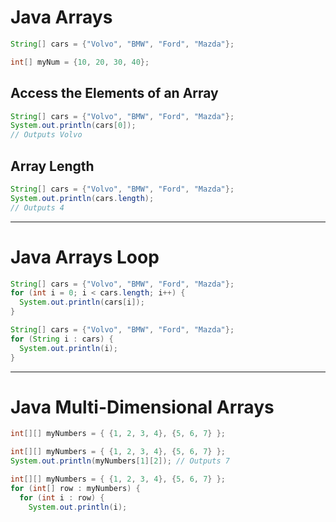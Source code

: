 # Java Arrays
```java
String[] cars = {"Volvo", "BMW", "Ford", "Mazda"};
```
```java
int[] myNum = {10, 20, 30, 40};
```

## Access the Elements of an Array
```java
String[] cars = {"Volvo", "BMW", "Ford", "Mazda"};
System.out.println(cars[0]);
// Outputs Volvo
```

## Array Length
```java
String[] cars = {"Volvo", "BMW", "Ford", "Mazda"};
System.out.println(cars.length);
// Outputs 4
```
---
# Java Arrays Loop
```java
String[] cars = {"Volvo", "BMW", "Ford", "Mazda"};
for (int i = 0; i < cars.length; i++) {
  System.out.println(cars[i]);
}
```
```java
String[] cars = {"Volvo", "BMW", "Ford", "Mazda"};
for (String i : cars) {
  System.out.println(i);
}
```

---
# Java Multi-Dimensional Arrays
```java
int[][] myNumbers = { {1, 2, 3, 4}, {5, 6, 7} };
```
```java
int[][] myNumbers = { {1, 2, 3, 4}, {5, 6, 7} };
System.out.println(myNumbers[1][2]); // Outputs 7
```
```java
int[][] myNumbers = { {1, 2, 3, 4}, {5, 6, 7} };
for (int[] row : myNumbers) {
  for (int i : row) {
    System.out.println(i);
  
```

